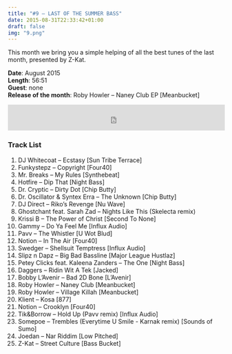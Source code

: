 ```yaml
---
title: "#9 – LAST OF THE SUMMER BASS"
date: 2015-08-31T22:33:42+01:00
draft: false
img: "9.png"
---
```


This month we bring you a simple helping of all the best tunes of the last month, presented by Z-Kat.

**Date**: August 2015  
**Length**: 56:51  
**Guest**: none  
**Release of the month**: Roby Howler – Naney Club EP [Meanbucket]

<div>
<iframe width="100%" height="60" src="https://www.mixcloud.com/widget/iframe/?hide_cover=1&mini=1&feed=%2Fzkat%2Fmasquerave-podcast-9-last-of-the-summer-bass%2F" frameborder="0" ></iframe>
</div>

### Track List

1. DJ Whitecoat – Ecstasy [Sun Tribe Terrace]
2. Funkystepz – Copyright [Four40]
3. Mr. Breaks – My Rules [Synthebeat]
4. Hotfire – Dip That [Night Bass]
5. Dr. Cryptic – Dirty Dot [Chip Butty]
6. Dr. Oscillator & Syntex Erra – The Unknown [Chip Butty]
7. DJ Direct – Riko’s Revenge [Nu Wave]
8. Ghostchant feat. Sarah Zad – Nights Like This (Skelecta remix)
9. Krissi B – The Power of Christ [Second To None]
10. Gammy – Do Ya Feel Me [Influx Audio]
11. Pavv – The Whistler [U Wot Blud]
12. Notion – In The Air [Four40]
13. Swedger – Shellsuit Temptress [Influx Audio]
14. Slipz n Dapz – Big Bad Bassline [Major League Hustlaz]
15. Petey Clicks feat. Kaleena Zanders – The One [Night Bass]
16. Daggers – Ridin Wit A Tek [Jacked]
17. Bobby L’Avenir – Bad 2D Bone [L’Avenir]
18. Roby Howler – Naney Club [Meanbucket]
19. Roby Howler – Village Killah [Meanbucket]
20. Klient – Kosa [877]
21. Notion – Crooklyn [Four40]
22. Tik&Borrow – Hold Up (Pavv remix) [Influx Audio]
23. Somepoe – Trembles (Everytime U Smile - Karnak remix) [Sounds of Sumo]
24. Joedan – Nar Riddim [Low Pitched]
25. Z-Kat – Street Culture [Bass Bucket]
